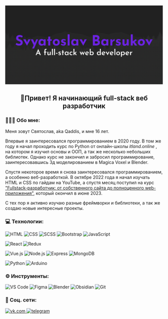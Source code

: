 ![Header](https://github.com/Qaddis/Qaddis/blob/main/assets/Banner.png)

<h2 align="center">👋Привет! Я начинающий full-stack веб разработчик</h1>

### 🧑🏼‍💻 Обо мне:

Меня зовут Святослав, aka Qaddis, и мне 16 лет.

Впервые я заинтересовался программированием в 2020 году.
В том же году я начал проходить курс по Python от онлайн-школы _itland.online_ , на котором я изучил основы и ООП, а так же несколько небольших библиотек.
Однако курс не закончил и забросил программирование, заинтересовавшись 3д моделированием в Magica Voxel и Blender.

Спустя некоторое время я снова заинтересовался программированием, а особенно веб-разработкой.
В октябре 2022 года я начал изучать HTML и CSS по гайдам на YouTube, а спустя месяц поступил на курс ["Fullstack-разработчик: от собственного сайта до полноценного web-приложения"](https://github.com/Qaddis/Qaddis/blob/main/assets/certificate.pdf),
который окончил в июне 2023.

С тех пор я активно изучаю разные фреймворки и библиотеки, а так же создаю новые интересные проекты.

### 💻 Технологии:

![HTML](https://img.shields.io/badge/-HTML-171717?style=for-the-badge&logo=html5)
![CSS](https://img.shields.io/badge/-CSS-171717?style=for-the-badge&logo=css3&logoColor=1572B6)
![SCSS](https://img.shields.io/badge/-scss-171717?style=for-the-badge&logo=sass)
![Bootstrap](https://img.shields.io/badge/-Bootstrap-171717?style=for-the-badge&logo=bootstrap)
![JavaScript](https://img.shields.io/badge/-JavaScript-171717?style=for-the-badge&logo=javascript)

![React](https://img.shields.io/badge/-React-171717?style=for-the-badge&logo=react)
![Redux](https://img.shields.io/badge/-Redux_Toolkit-171717?style=for-the-badge&logo=redux&logoColor=764ABC)

![Vue.js](https://img.shields.io/badge/-Vue.js-171717?style=for-the-badge&logo=vuedotjs)
![Node.js](https://img.shields.io/badge/-Node.js-171717?style=for-the-badge&logo=nodedotjs)
![Express](https://img.shields.io/badge/-Express-171717?style=for-the-badge&logo=express)
![MongoDB](https://img.shields.io/badge/-MongoDB-171717?style=for-the-badge&logo=mongodb)

![Python](https://img.shields.io/badge/-Python-171717?style=for-the-badge&logo=python)
![Arduino](https://img.shields.io/badge/-Arduino-171717?style=for-the-badge&logo=arduino&logoColor=00878F)

### ⚙️ Инструменты:

![VS Code](https://img.shields.io/badge/-VS_Code-171717?style=for-the-badge&logo=visualstudiocode&logoColor=007ACC)
![Figma](https://img.shields.io/badge/-Figma-171717?style=for-the-badge&logo=figma&logoColor=F24E1E)
![Blender](https://img.shields.io/badge/-Blender-171717?style=for-the-badge&logo=blender)
![Obsidian](https://img.shields.io/badge/-Obdisian-171717?style=for-the-badge&logo=Obsidian&logoColor=7C3AED)
![Git](https://img.shields.io/badge/-Git-171717?style=for-the-badge&logo=git)

### 📱 Соц. сети:

<div>
	<a href="https://vk.com/qaddis" target="_blank">
		<img width="50" height="50" src="https://img.icons8.com/color/96/vk-circled--v1.png" alt="vk.com"/>
	</a>
	<a href="https://t.me/qaddis" target="_blank">
		<img width="50" height="50" src="https://img.icons8.com/color/96/telegram-app--v1.png" alt="telegram"/>
	</a>
</div>

